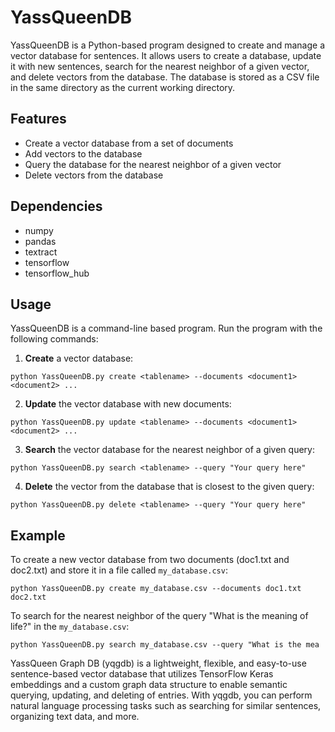 # YassQueenDB

YassQueenDB is a Python-based program designed to create and manage a vector database for sentences. It allows users to create a database, update it with new sentences, search for the nearest neighbor of a given vector, and delete vectors from the database. The database is stored as a CSV file in the same directory as the current working directory.

## Features

* Create a vector database from a set of documents
* Add vectors to the database
* Query the database for the nearest neighbor of a given vector
* Delete vectors from the database

## Dependencies

* numpy
* pandas
* textract
* tensorflow
* tensorflow_hub

## Usage

YassQueenDB is a command-line based program. Run the program with the following commands:

1. **Create** a vector database:

`python YassQueenDB.py create <tablename> --documents <document1> <document2> ...`

2. **Update** the vector database with new documents:

`python YassQueenDB.py update <tablename> --documents <document1> <document2> ...`

3. **Search** the vector database for the nearest neighbor of a given query:

`python YassQueenDB.py search <tablename> --query "Your query here"`

4. **Delete** the vector from the database that is closest to the given query:

`python YassQueenDB.py delete <tablename> --query "Your query here"`

## Example

To create a new vector database from two documents (doc1.txt and doc2.txt) and store it in a file called `my_database.csv`:

`python YassQueenDB.py create my_database.csv --documents doc1.txt doc2.txt`

To search for the nearest neighbor of the query "What is the meaning of life?" in the `my_database.csv`:

`python YassQueenDB.py search my_database.csv --query "What is the mea`

YassQueen Graph DB (yqgdb) is a lightweight, flexible, and easy-to-use sentence-based vector database that utilizes TensorFlow Keras embeddings and a custom graph data structure to enable semantic querying, updating, and deleting of entries. With yqgdb, you can perform natural language processing tasks such as searching for similar sentences, organizing text data, and more.
